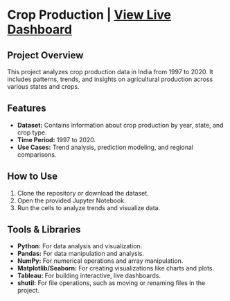 # Crop Production | [View Live Dashboard](https://public.tableau.com/app/profile/darshana.b8538/viz/CropProductionAnalysis_17334398919360/CropProductionDashboard)

## Project Overview
This project analyzes crop production data in India from 1997 to 2020. It includes patterns, trends, and insights on agricultural production across various states and crops.

## Features
- **Dataset:** Contains information about crop production by year, state, and crop type.
- **Time Period:** 1997 to 2020.
- **Use Cases:** Trend analysis, prediction modeling, and regional comparisons.

## How to Use
1. Clone the repository or download the dataset.
2. Open the provided Jupyter Notebook.
3. Run the cells to analyze trends and visualize data.

## Tools & Libraries
- **Python:** For data analysis and visualization.
- **Pandas:** For data manipulation and analysis.
- **NumPy:** For numerical operations and array manipulation.
- **Matplotlib/Seaborn:** For creating visualizations like charts and plots.
- **Tableau:** For building interactive, live dashboards.
- **shutil:** For file operations, such as moving or renaming files in the project.
